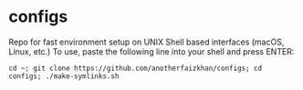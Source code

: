 # configs
Repo for fast environment setup on UNIX Shell based interfaces (macOS, Linux, etc.)
To use, paste the following line into your shell and press ENTER:

`cd ~; git clone https://github.com/anotherfaizkhan/configs; cd configs; ./make-symlinks.sh`
